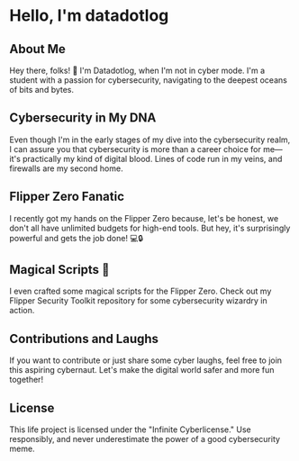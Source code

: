 # Hello, I'm datadotlog


## About Me

Hey there, folks! 👋 I'm Datadotlog, when I'm not in cyber mode. I'm a student with a passion for cybersecurity, navigating to the deepest oceans of bits and bytes.

## Cybersecurity in My DNA

Even though I'm in the early stages of my dive into the cybersecurity realm, I can assure you that cybersecurity is more than a career choice for me—it's practically my kind of digital blood. Lines of code run in my veins, and firewalls are my second home.

## Flipper Zero Fanatic

I recently got my hands on the Flipper Zero because, let's be honest, we don't all have unlimited budgets for high-end tools. But hey, it's surprisingly powerful and gets the job done! 💻🔒

## Magical Scripts 🚀

I even crafted some magical scripts for the Flipper Zero. Check out my Flipper Security Toolkit repository for some cybersecurity wizardry in action.

## Contributions and Laughs

If you want to contribute or just share some cyber laughs, feel free to join this aspiring cybernaut. Let's make the digital world safer and more fun together!

## License

This life project is licensed under the "Infinite Cyberlicense." Use responsibly, and never underestimate the power of a good cybersecurity meme.

